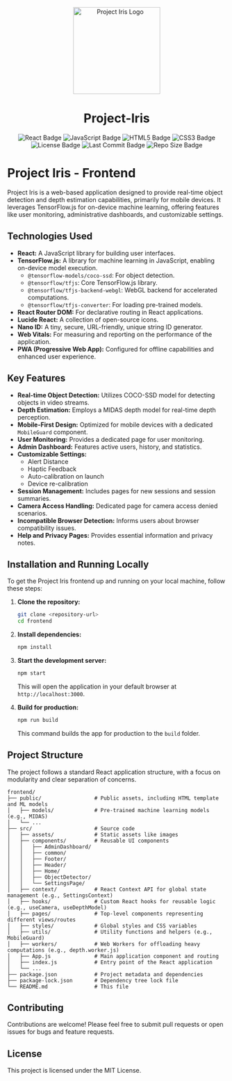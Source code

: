 <div align="center">
  <img src="../frontend/src/assets/images/logo.png" alt="Project Iris Logo" width="200"/>
</div>

<h1 align="center">Project-Iris</h1>

<div align="center">
  <img src="https://img.shields.io/badge/React-20232A?style=for-the-badge&logo=react&logoColor=61DAFB" alt="React Badge"/>
  <img src="https://img.shields.io/badge/JavaScript-F7DF1E?style=for-the-badge&logo=javascript&logoColor=black" alt="JavaScript Badge"/>
  <img src="https://img.shields.io/badge/HTML5-E34F26?style=for-the-badge&logo=html5&logoColor=white" alt="HTML5 Badge"/>
  <img src="https://img.shields.io/badge/CSS3-1572B6?style=for-the-badge&logo=css3&logoColor=white" alt="CSS3 Badge"/>
</div>

<div align="center">
  <img src="https://img.shields.io/github/license/DhanushSaiCoder/Project-Iris" alt="License Badge"/>
  <img src="https://img.shields.io/github/last-commit/DhanushSaiCoder/Project-Iris" alt="Last Commit Badge"/>
  <img src="https://img.shields.io/github/repo-size/DhanushSaiCoder/Project-Iris" alt="Repo Size Badge"/>
</div>


# Project Iris - Frontend

Project Iris is a web-based application designed to provide real-time object detection and depth estimation capabilities, primarily for mobile devices. It leverages TensorFlow.js for on-device machine learning, offering features like user monitoring, administrative dashboards, and customizable settings.

## Technologies Used

-   **React:** A JavaScript library for building user interfaces.
-   **TensorFlow.js:** A library for machine learning in JavaScript, enabling on-device model execution.
    -   `@tensorflow-models/coco-ssd`: For object detection.
    -   `@tensorflow/tfjs`: Core TensorFlow.js library.
    -   `@tensorflow/tfjs-backend-webgl`: WebGL backend for accelerated computations.
    -   `@tensorflow/tfjs-converter`: For loading pre-trained models.
-   **React Router DOM:** For declarative routing in React applications.
-   **Lucide React:** A collection of open-source icons.
-   **Nano ID:** A tiny, secure, URL-friendly, unique string ID generator.
-   **Web Vitals:** For measuring and reporting on the performance of the application.
-   **PWA (Progressive Web App):** Configured for offline capabilities and enhanced user experience.

## Key Features

-   **Real-time Object Detection:** Utilizes COCO-SSD model for detecting objects in video streams.
-   **Depth Estimation:** Employs a MIDAS depth model for real-time depth perception.
-   **Mobile-First Design:** Optimized for mobile devices with a dedicated `MobileGuard` component.
-   **User Monitoring:** Provides a dedicated page for user monitoring.
-   **Admin Dashboard:** Features active users, history, and statistics.
-   **Customizable Settings:**
    -   Alert Distance
    -   Haptic Feedback
    -   Auto-calibration on launch
    -   Device re-calibration
-   **Session Management:** Includes pages for new sessions and session summaries.
-   **Camera Access Handling:** Dedicated page for camera access denied scenarios.
-   **Incompatible Browser Detection:** Informs users about browser compatibility issues.
-   **Help and Privacy Pages:** Provides essential information and privacy notes.

## Installation and Running Locally

To get the Project Iris frontend up and running on your local machine, follow these steps:

1.  **Clone the repository:**

    ```bash
    git clone <repository-url>
    cd frontend
    ```

2.  **Install dependencies:**

    ```bash
    npm install
    ```

3.  **Start the development server:**

    ```bash
    npm start
    ```

    This will open the application in your default browser at `http://localhost:3000`.

4.  **Build for production:**
    ```bash
    npm run build
    ```
    This command builds the app for production to the `build` folder.

## Project Structure

The project follows a standard React application structure, with a focus on modularity and clear separation of concerns.

```
frontend/
├── public/                 # Public assets, including HTML template and ML models
│   ├── models/             # Pre-trained machine learning models (e.g., MIDAS)
│   └── ...
├── src/                    # Source code
│   ├── assets/             # Static assets like images
│   ├── components/         # Reusable UI components
│   │   ├── AdminDashboard/
│   │   ├── common/
│   │   ├── Footer/
│   │   ├── Header/
│   │   ├── Home/
│   │   ├── ObjectDetector/
│   │   └── SettingsPage/
│   ├── context/            # React Context API for global state management (e.g., SettingsContext)
│   ├── hooks/              # Custom React hooks for reusable logic (e.g., useCamera, useDepthModel)
│   ├── pages/              # Top-level components representing different views/routes
│   ├── styles/             # Global styles and CSS variables
│   ├── utils/              # Utility functions and helpers (e.g., MobileGuard)
│   ├── workers/            # Web Workers for offloading heavy computations (e.g., depth.worker.js)
│   ├── App.js              # Main application component and routing
│   ├── index.js            # Entry point of the React application
│   └── ...
├── package.json            # Project metadata and dependencies
├── package-lock.json       # Dependency tree lock file
└── README.md               # This file
```

## Contributing

Contributions are welcome! Please feel free to submit pull requests or open issues for bugs and feature requests.

## License

This project is licensed under the MIT License.
